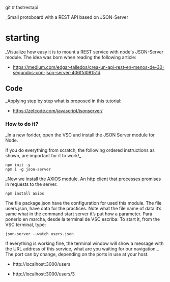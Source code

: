 git # fastrestapì

_Small protoboard with a REST API based on JSON-Server

# starting

_Visualize how easy it is to mount a REST service with node's JSON-Server module. The idea was born when reading the following article:

* https://medium.com/edgar-talledos/crea-un-api-rest-en-menos-de-30-segundos-con-json-server-406ffd08151d. 

## Code

_Applying step by step what is proposed in this tutorial:  

* https://zetcode.com/javascript/jsonserver/  

### How to do it?

_In a new forlder, open the VSC and install the JSON Server module for Node.

If you do everything from scratch, the following ordered instructions as shown, are important for it to work!_ 

```text
npm init -y
npm i -g json-server
```

_Now we install the AXIOS module. An http client that processes promises in requests to the server.

```text
npm install axios
```

The file package.json have the configuration for used this module.
The file users.json, have data for the practices. Note what the file name of data it’s same what in the command start server it’s put how a parameter.
Para ponerlo en marcha, desde la terminal de VSC escriba: 
To start it, from the VSC terminal, type:

```text
json-server --watch users.json
```

If everything is working fine, the terminal window will show a message with the URL address of this service, what are you waiting for our navigation... The port can by change, depending on the ports in use at your host.

* http://localhost:3000/users 

* http://localhost:3000/users/3 
